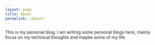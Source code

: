 ```yaml
---
layout: page
title: About
permalink: /about/
---
```


This is my personal blog. I am writing some personal blogs here, mainly focus on my technical thoughts and maybe some of my life.

